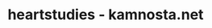 ---
layout: home
title: heartstudies - kamnosta.net
permalink: /heartstudies/
target_collections:
  - heartstudies
---